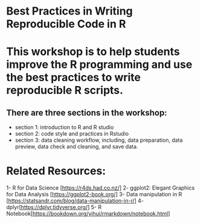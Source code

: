 # Best Practices in Writing Reproducible Code in R



# This workshop is to help students improve the R programming and use the best practices to write reproducible R scripts.
## There are three sections in the workshop:
- section 1: introduction to R and R studio
- section 2: code style and practices in Rstudio
- section 3: data cleaning workflow, including, data preparation, data preview, data check and cleaning, and save data.


# Related Resources:
1- R for Data Science [https://r4ds.had.co.nz/]
2- ggplot2: Elegant Graphics for Data Analysis [https://ggplot2-book.org/]
3- Data manipulation in R [https://statsandr.com/blog/data-manipulation-in-r/]
4- dplyr[https://dplyr.tidyverse.org/]
5- R Notebook[https://bookdown.org/yihui/rmarkdown/notebook.html]
